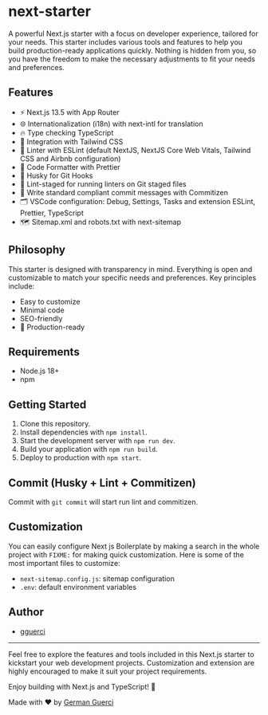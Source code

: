 # next-starter

A powerful Next.js starter with a focus on developer experience, tailored for your needs. This starter includes various tools and features to help you build production-ready applications quickly. Nothing is hidden from you, so you have the freedom to make the necessary adjustments to fit your needs and preferences.

## Features

- ⚡ Next.js 13.5 with App Router 
- 🌐 Internationalization (i18n) with next-intl for translation
- 🔥 Type checking TypeScript
- 💎 Integration with Tailwind CSS
- 📏 Linter with ESLint (default NextJS, NextJS Core Web Vitals, Tailwind CSS and Airbnb configuration)
- 💖 Code Formatter with Prettier
- 🦊 Husky for Git Hooks
- 🚫 Lint-staged for running linters on Git staged files
- 📓 Write standard compliant commit messages with Commitizen
- 🗂 VSCode configuration: Debug, Settings, Tasks and extension ESLint, Prettier, TypeScript
- 🗺️ Sitemap.xml and robots.txt with next-sitemap


## Philosophy

This starter is designed with transparency in mind. Everything is open and customizable to match your specific needs and preferences. Key principles include:

- Easy to customize
- Minimal code
- SEO-friendly
- 🚀 Production-ready

## Requirements

- Node.js 18+
- npm

## Getting Started

1. Clone this repository.
2. Install dependencies with `npm install`.
3. Start the development server with `npm run dev`.
4. Build your application with `npm run build`.
5. Deploy to production with `npm start`.

## Commit (Husky + Lint + Commitizen)

Commit with `git commit` will start run lint and commitizen.

## Customization

You can easily configure Next js Boilerplate by making a search in the whole project with `FIXME:` for making quick customization. Here is some of the most important files to customize:

- `next-sitemap.config.js`: sitemap configuration
- `.env`: default environment variables

## Author

- [gguerci](https://github.com/germangguerci)

---

Feel free to explore the features and tools included in this Next.js starter to kickstart your web development projects. Customization and extension are highly encouraged to make it suit your project requirements.

Enjoy building with Next.js and TypeScript! 🚀

Made with ♥ by [German Guerci](https://germanguerci.dev)